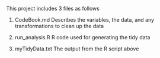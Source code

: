 This project includes 3 files as follows

1. CodeBook.md 
   Describes the variables, the data, and any transformations to clean up the data 

2. run_analysis.R
   R code used for generating the tidy data

3. myTidyData.txt 
   The output from the R script above 

